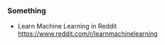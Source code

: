 
### Something

- Learn Machine Learning in Reddit \
  https://www.reddit.com/r/learnmachinelearning
